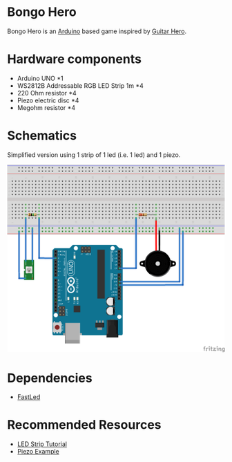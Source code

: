 Bongo Hero
=========

Bongo Hero is an [Arduino](https://www.arduino.cc/) based game inspired by [Guitar Hero](https://fr.wikipedia.org/wiki/Guitar_Hero).

# Hardware components

* Arduino UNO *1
* WS2812B Addressable RGB LED Strip 1m *4
* 220 Ohm resistor *4
* Piezo electric disc *4
* Megohm resistor *4

# Schematics

Simplified version using 1 strip of 1 led (i.e. 1 led) and 1 piezo.

![](fritzing/bongo_hero_bb.png)

# Dependencies

* [FastLed](http://fastled.io/)

# Recommended Resources

* [LED Strip Tutorial](https://randomnerdtutorials.com/guide-for-ws2812b-addressable-rgb-led-strip-with-arduino/)
* [Piezo Example](https://www.arduino.cc/en/Tutorial/Knock)